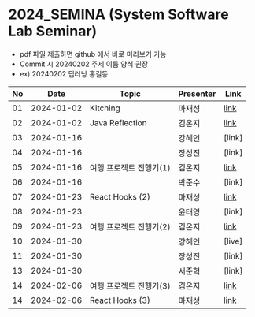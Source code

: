 # 2024_SEMINA (System Software Lab Seminar)
- pdf 파일 제출하면 github 에서 바로 미리보기 가능
- Commit 시 20240202 주제 이름 양식 권장
- ex) 20240202 딥러닝 홍길동

| No |Date|               Topic               |  Presenter  |    Link   |
|----|----------------|------------------------------------|-------------|-----------|
| 01 |2024-01-02|Kitching|마재성|[link](https://github.com/KITSSL/2024_SEMINA/blob/main/1%EC%9B%94/Kitching.pptx)|
| 02 |2024-01-02|Java Reflection|김온지|[link](./1월/Java%20Reflection.pdf)|
| 03 |2024-01-16| |강혜인|[link]|
| 04 |2024-01-16| |장성진|[link]|
| 05 |2024-01-16|여행 프로젝트 진행기(1)|김온지|[link](./1월/travel%20project%201.pdf)|
| 06 |2024-01-16| |박준수|[link]|
| 07 |2024-01-23|React Hooks (2)|마재성|[link](https://github.com/KITSSL/2024_SEMINA/commit/e9c0df36c5c017e1bf30e86136401e22001ca870)|
| 08 |2024-01-23| |윤태영|[link]|
| 09 |2024-01-23|여행 프로젝트 진행기(2) |김온지|[link](./1월/여행%20프로젝트%20진행기(2).pdf)|
| 10 |2024-01-30| |강혜인|[live]|
| 11 |2024-01-30| |장성진|[link]|
| 13 |2024-01-30| |서준혁|[link]|
| 14 |2024-02-06|여행 프로젝트 진행기(3) |김온지|[link](2월/여행%20서비스%20진행기(3).pdf)|
| 14 |2024-02-06|React Hooks (3)|마재성|[link](https://github.com/KITSSL/2024_SEMINA/blob/main/2%EC%9B%94/React%20Hooks(3).pptx)|
